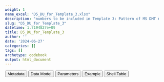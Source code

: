 ```yaml
---
weight: 1
name_excel: "D5_DU_for_Template_3.xlsx"
description: "numbers to be included in Template 3: Pattern of MS DMT medication use (for each drug individually and for any MS drug use) during pregnancy in women from the MS Pregnancy cohort"
slug: "D5_DU_for_Template_3"
datetime: 1.7194827e+09
title: D5_DU_for_Template_3
author: ''
date: '2024-06-27'
categories: []
tags: []
archetype: codebook
output: html_document
---
```


<script src="/rmarkdown-libs/core-js/shim.min.js"></script>
<script src="/rmarkdown-libs/react/react.min.js"></script>
<script src="/rmarkdown-libs/react/react-dom.min.js"></script>
<script src="/rmarkdown-libs/reactwidget/react-tools.js"></script>
<script src="/rmarkdown-libs/htmlwidgets/htmlwidgets.js"></script>
<link href="/rmarkdown-libs/reactable/reactable.css" rel="stylesheet" />
<script src="/rmarkdown-libs/reactable-binding/reactable.js"></script>
<div class="tab">
<button class="tablinks" onclick="openCity(event, &#39;Metadata&#39;)" id="defaultOpen">Metadata</button>
<button class="tablinks" onclick="openCity(event, &#39;Data Model&#39;)">Data Model</button>
<button class="tablinks" onclick="openCity(event, &#39;Parameters&#39;)">Parameters</button>
<button class="tablinks" onclick="openCity(event, &#39;Example&#39;)">Example</button>
<button class="tablinks" onclick="openCity(event, &#39;Shell Table&#39;)">Shell Table</button>
</div>
<div class="tabcontent"></div>
<div id="Shell Table" class="tabcontent">
<div id="htmlwidget-1" class="reactable html-widget" style="width:auto;height:600px;"></div>
<script type="application/json" data-for="htmlwidget-1">{"x":{"tag":{"name":"Reactable","attribs":{"data":{"Patterns of MS drug use before and during pregnancy":["For each drug individually","●       Patterns of MS drug use around pregnancy","Before pregnancy2","Ø","Ø","✔","✔","●       Patterns of MS drug use during pregnancy",null,null,null,null,null,null,null,null,"Any MS drug","●       Patterns of MS drug use around pregnancy","Before pregnancy2","Ø","Ø","✔","✔","●       Patterns of MS drug use during pregnancy",null,null,null,null,null,null,null,null,null,"1 MS DMT medications defined in table 4","2 As defined in table 5","3 T1= first trimester of pregnancy; T2= second trimester of pregnancy; T3= third trimester of pregnancy;","Legend: Ø: no use during the relevant period; ✔: any use during the relevant period",null,null,null,null,null,null,null,null,null,null,null,null,null],"...2":[null,null,"During Pregnancy","✔","Ø","✔","Ø",null,"T13","✔","Ø","Ø","✔","✔","Ø","✔",null,null,"During Pregnancy","✔","Ø","✔","Ø",null,"T13","✔","Ø","Ø","✔","✔","Ø","✔",null,null,null,null,null,null,null,null,null,null,null,null,null,null,null,null,null,null],"...3":[null,null,null,null,null,null,null,null,"T23","Ø","✔","Ø","✔","Ø","✔","✔",null,null,null,null,null,null,null,null,"T23","Ø","✔","Ø","✔","Ø","✔","✔",null,null,null,null,null,null,null,null,null,null,null,null,null,null,null,null,null,null],"...4":[null,null,null,null,null,null,null,null,"T33","Ø","Ø","✔","Ø","✔","✔","✔",null,null,null,null,null,null,null,null,"T33","Ø","Ø","✔","Ø","✔","✔","✔",null,null,null,null,null,null,null,null,null,null,null,null,null,null,null,null,null,null],"Experienced trimester in the pregnancies":[null,null,null,null,null,null,null,null,null,null,null,null,null,null,null,null,null,null,null,null,null,null,null,null,null,null,null,null,null,null,null,null,null,null,null,null,null,null,null,null,null,null,null,null,null,null,null,null,null,null],"Number of pregnancies in the stratum":[null,null,null,null,null,null,null,null,null,null,null,null,null,null,null,null,null,null,null,null,null,null,null,null,null,null,null,null,null,null,null,null,null,null,null,null,null,null,null,null,null,null,null,null,null,null,null,null,null,null],"Number of pregnancies exposed":[null,null,null,"n1","n1","n1","n1",null,null,"n1","n1","n1","n1","n1","n1","n1",null,null,null,"n1","n1","n1","n1",null,null,"n1","n1","n1","n1","n1","n1","n1",null,null,null,null,null,null,null,null,null,null,null,null,null,null,null,null,null,null],"Percentage (reference = pregnancies in the MS pregnancy cohort)":[null,null,null,"n2_MSMEDICATION_0_anytri","n2_MSMEDICATION_0_notri","n2_MSMEDICATION_1_anytri","n2_MSMEDICATION_1_notri",null,null,"n2_MSMEDICATION_any_tri1only","n2_MSMEDICATION_any_tri2only",null,"n2_MSMEDICATION_any_tri1tri2only",null,null,"n2_MSMEDICATION_any_tri1tri2tri3",null,null,null,"n2_anydrug_0_anytri","n2_anydrug_0_notri","n2_anydrug_1_anytri","n2_anydrug_1_notri",null,null,"n2_anydrug_any_tri1only","n2_anydrug_any_tri2only",null,"n2_anydrug_any_tri1tri2only",null,null,"n2_anydrug_any_tri1tri2tri3",null,null,null,null,null,null,null,null,null,null,null,null,null,null,null,null,null,null],"Median number of prescriptions/dispensations":[null,null,null,"n3_MSMEDICATION_0_anytri","n3_MSMEDICATION_0_notri","n3_MSMEDICATION_1_anytri","n3_MSMEDICATION_1_notri",null,null,"n3_MSMEDICATION_any_tri1only","n3_MSMEDICATION_any_tri2only",null,"n3_MSMEDICATION_any_tri1tri2only",null,null,"n3_MSMEDICATION_any_tri1tri2tri3",null,null,null,"n3_anydrug_0_anytri","n3_anydrug_0_notri","n3_anydrug_1_anytri","n3_anydrug_1_notri",null,null,"n3_anydrug_any_tri1only","n3_anydrug_any_tri2only",null,"n3_anydrug_any_tri1tri2only",null,null,"n3_anydrug_any_tri1tri2tri3",null,null,null,null,null,null,null,null,null,null,null,null,null,null,null,null,null,null]},"columns":[{"id":"Patterns of MS drug use before and during pregnancy","name":"Patterns of MS drug use before and during pregnancy","type":"character"},{"id":"...2","name":"...2","type":"character"},{"id":"...3","name":"...3","type":"character"},{"id":"...4","name":"...4","type":"character"},{"id":"Experienced trimester in the pregnancies","name":"Experienced trimester in the pregnancies","type":"logical"},{"id":"Number of pregnancies in the stratum","name":"Number of pregnancies in the stratum","type":"logical"},{"id":"Number of pregnancies exposed","name":"Number of pregnancies exposed","type":"character"},{"id":"Percentage (reference = pregnancies in the MS pregnancy cohort)","name":"Percentage (reference = pregnancies in the MS pregnancy cohort)","type":"character"},{"id":"Median number of prescriptions/dispensations","name":"Median number of prescriptions/dispensations","type":"character"}],"sortable":false,"searchable":true,"pagination":false,"highlight":true,"bordered":true,"striped":true,"style":{"maxWidth":1800},"height":"600px","dataKey":"8b4cad2828f8625ca8899d10cd5954dc"},"children":[]},"class":"reactR_markup"},"evals":[],"jsHooks":[]}</script>
</div>
